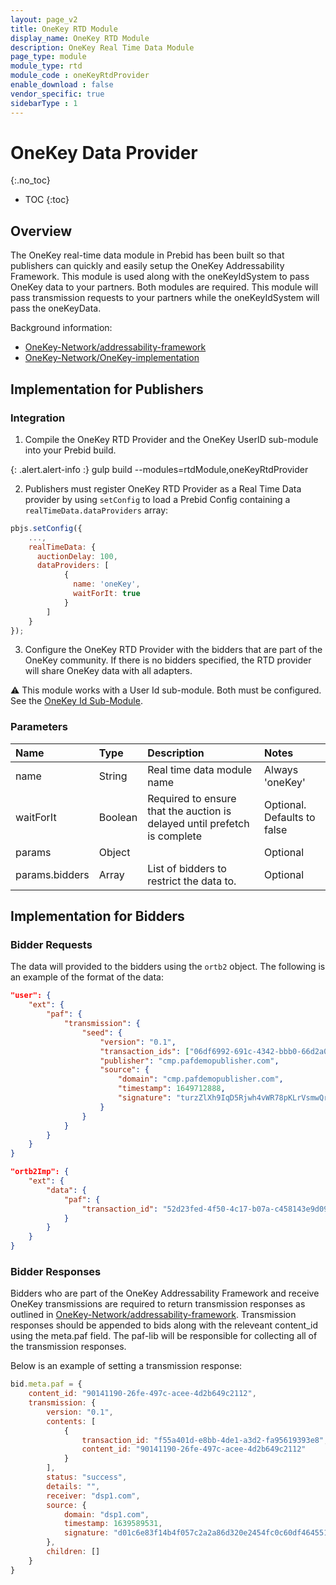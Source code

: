 ```yaml
---
layout: page_v2
title: OneKey RTD Module
display_name: OneKey RTD Module
description: OneKey Real Time Data Module
page_type: module
module_type: rtd
module_code : oneKeyRtdProvider
enable_download : false
vendor_specific: true
sidebarType : 1
---
```


# OneKey Data Provider

{:.no_toc}

* TOC
{:toc}

## Overview

The OneKey real-time data module in Prebid has been built so that publishers
can quickly and easily setup the OneKey Addressability Framework.
This module is used along with the oneKeyIdSystem to pass OneKey data to your partners.
Both modules are required. This module will pass transmission requests to your partners
while the oneKeyIdSystem will pass the oneKeyData.

Background information:
- [OneKey-Network/addressability-framework](https://github.com/OneKey-Network/addressability-framework)
- [OneKey-Network/OneKey-implementation](https://github.com/OneKey-Network/OneKey-implementation)


## Implementation for Publishers

### Integration

1) Compile the OneKey RTD Provider and the OneKey UserID sub-module into your Prebid build. 

{: .alert.alert-info :}
gulp build --modules=rtdModule,oneKeyRtdProvider

2) Publishers must register OneKey RTD Provider as a Real Time Data provider by using `setConfig`
to load a Prebid Config containing a `realTimeData.dataProviders` array:

```javascript
pbjs.setConfig({
    ...,
    realTimeData: {
      auctionDelay: 100,
      dataProviders: [
            {
              name: 'oneKey',
              waitForIt: true
            }
        ]
    }
});
``` 

3) Configure the OneKey RTD Provider with the bidders that are part of the OneKey community. If there is no bidders specified, the RTD provider
will share OneKey data with all adapters.

⚠️ This module works with a User Id sub-module. Both must be configured. See the [OneKey Id Sub-Module](/dev-docs/modules/userId.html#onekey-ids--preferences).

### Parameters

| Name  |Type | Description   | Notes  |
| :------------ | :------------ | :------------ |:------------ |
| name | String | Real time data module name | Always 'oneKey' |
| waitForIt | Boolean | Required to ensure that the auction is delayed until prefetch is complete | Optional. Defaults to false |
| params | Object | | Optional |
| params.bidders | Array | List of bidders to restrict the data to. | Optional |

## Implementation for Bidders

### Bidder Requests

The data will provided to the bidders using the `ortb2` object.
The following is an example of the format of the data:

```json
"user": {
    "ext": {
        "paf": {
            "transmission": {
                "seed": {
                    "version": "0.1",
                    "transaction_ids": ["06df6992-691c-4342-bbb0-66d2a005d5b1", "d2cd0aa7-8810-478c-bd15-fb5bfa8138b8"],
                    "publisher": "cmp.pafdemopublisher.com",
                    "source": {
                        "domain": "cmp.pafdemopublisher.com",
                        "timestamp": 1649712888,
                        "signature": "turzZlXh9IqD5Rjwh4vWR78pKLrVsmwQrGr6fgw8TPgQVJSC8K3HvkypTV7lm3UaCi+Zzjl+9sd7Hrv87gdI8w=="
                    }
                }
            }
        }
    }
}
```

```json
"ortb2Imp": {
    "ext": {
        "data": {
            "paf": {
                "transaction_id": "52d23fed-4f50-4c17-b07a-c458143e9d09"
            }
        }
    }
}
```

### Bidder Responses

Bidders who are part of the OneKey Addressability Framework and receive OneKey
transmissions are required to return transmission responses as outlined in
[OneKey-Network/addressability-framework](https://github.com/OneKey-Network/addressability-framework). Transmission responses should be appended to bids
along with the releveant content_id using the meta.paf field. The paf-lib will
be responsible for collecting all of the transmission responses.

Below is an example of setting a transmission response:

```javascript
bid.meta.paf = {
    content_id: "90141190-26fe-497c-acee-4d2b649c2112",
    transmission: {
        version: "0.1",
        contents: [
            {
                transaction_id: "f55a401d-e8bb-4de1-a3d2-fa95619393e8",
                content_id: "90141190-26fe-497c-acee-4d2b649c2112"
            }
        ],
        status: "success",
        details: "",
        receiver: "dsp1.com",
        source: {
            domain: "dsp1.com",
            timestamp: 1639589531,
            signature: "d01c6e83f14b4f057c2a2a86d320e2454fc0c60df4645518d993b5f40019d24c"
        },
        children: []
    }
}
```

